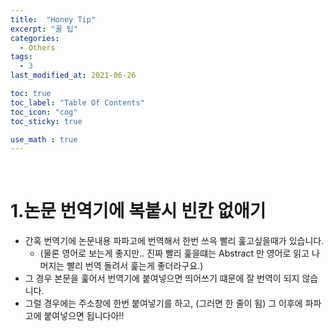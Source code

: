 ```yaml
---
title:  "Honey Tip"
excerpt: "꿀 팁"
categories:
  - Others
tags:
  - 3
last_modified_at: 2021-06-26

toc: true
toc_label: "Table Of Contents"
toc_icon: "cog"
toc_sticky: true

use_math : true
---
```


<br>

# 1.논문 번역기에 복붙시 빈칸 없애기

- 간혹 번역기에 논문내용 파파고에 번역해서 한번 쓰윽 빨리 훑고싶을때가 있습니다.
  - (물론 영어로 보는게 좋지만.. 진짜 빨리 훑을떄는 Abstract 만 영어로 읽고 나머지는 빨리 번역 돌려서 훑는게 좋더라구요.)
- 그 경우 본문을 훑어서 번역기에 붙여넣으면 띄어쓰기 떄문에 잘 번역이 되지 않습니다.
- 그럴 경우에는 주소창에 한번 붙여넣기를 하고, (그러면 한 줄이 됨) 그 이후에 파파고에 붙여넣으면 됩니다아!! 

<br>

